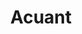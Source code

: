 ---
facebook: https://web.facebook.com/acuantcorp
instagram: https://instagram.com/acuantcorp
linkedin: https://linkedin.com/company/acuant
logohandle: acuant
sort: acuant
title: Acuant
twitter: https://x.com/AcuantCorp
website: https://www.acuant.com/
youtube: https://youtube.com/acuant
---